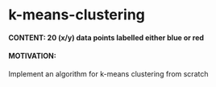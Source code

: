 # k-means-clustering

#### CONTENT: 20 (x/y) data points labelled either blue or red
#### MOTIVATION:
Implement an algorithm for k-means clustering from scratch
